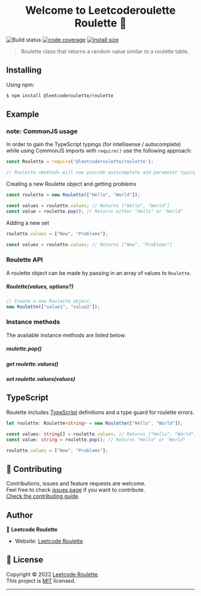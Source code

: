 <h1 align="center">Welcome to Leetcoderoulette Roulette 👋</h1>

![Build status](https://github.com/leetcode-roulette/roulette/actions/workflows/tests.yml/badge.svg)
[![code coverage](https://codecov.io/gh/leetcode-roulette/roulette/branch/master/graph/badge.svg)](https://codecov.io/gh/leetcode-roulette/roulette)
[![install size](https://packagephobia.com/badge?p=@leetcoderoulette/roulette)](https://packagephobia.com/result?p=@leetcoderoulette/roulette)

> Roulette class that returns a random value similar to a roulette table.

## Installing

Using npm:

```bash
$ npm install @leetcoderoulette/roulette
```

## Example

### note: CommonJS usage
In order to gain the TypeScript typings (for intellisense / autocomplete) while using CommonJS imports with `require()` use the following approach:

```js
const Roulette = require('@leetcoderoulette/roulette');

// Roulette.<method> will now provide autocomplete and parameter typings
```

Creating a new Roulette object and getting problems

```js
const roulette = new Roulette(["Hello", "World"]);

const values = roulette.values; // Returns ["Hello", "World"]
const value = roulette.pop(); // Returns either "Hello" or "World"
```

Adding a new set

```js
roulette.values = ["New", "Problems"];

const values = roulette.values; // Returns ["New", "Problems"]
```

### Roulette API
A roulette object can be made by passing in an array of values to `Roulette`.

##### Roulette(values, options?)

```js
// Create a new Roulette object.
new Roulette(["value1", "value2"]);
```

### Instance methods

The available instance methods are listed below.

##### roulette.pop()
##### get roulette.values()
##### set roulette.values(values)

## TypeScript

Roulette includes [TypeScript](https://typescriptlang.org) definitions and a type guard for roulette errors.

```typescript
let roulette: Roulette<string> = new Roulette(["Hello", "World"]);

const values: string[] = roulette.values; // Returns ["Hello", "World"]
const value: string = roulette.pop(); // Returns "Hello" or "World"

roulette.values = ["New", "Problems"];
```

## 🤝 Contributing

Contributions, issues and feature requests are welcome.<br />
Feel free to check [issues page](https://github.com/leetcode-roulette/leetcode/issues) if you want to contribute.<br />
[Check the contributing guide](./CONTRIBUTING.md).<br />

## Author

👤 **Leetcode Roulette**

- Website: [Leetcode Roulette](https://leetcoderoulette.com)

## 📝 License

Copyright © 2022 [Leetcode Roulette](https://github.com/leetcode-roulette).<br />
This project is [MIT](https://github.com/leetcode-roulette/roulette/blob/master/LICENSE) licensed.

---

